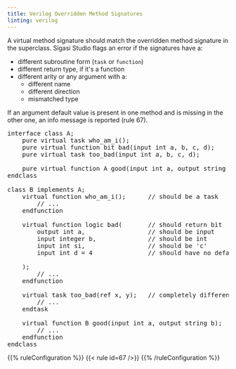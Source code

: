 ```yaml
---
title: Verilog Overridden Method Signatures
linting: verilog
---
```


A virtual method signature should match the overridden method signature in the superclass.
Sigasi Studio flags an error if the signatures have a:
- different subroutine form (`task` or `function`)
- different return type, if it's a function
- different arity or any argument with a:
  - different name
  - different direction
  - mismatched type

If an argument default value is present in one method and is missing in the other one, an info message is reported (rule 67).

<pre>interface class A;
    pure virtual task who_am_i();
    pure virtual function bit bad(input int a, b, c, d);
    pure virtual task too_bad(input int a, b, c, d);

    pure virtual function A good(input int a, output string b);
endclass

class B implements A;
    virtual <span class="error">function</span> who_am_i();      // should be a task
        // ...
    endfunction

    virtual function <span class="error">logic</span> bad(       // should return bit
        <span class="error">output</span> int a,                 // should be input
        input <span class="error">integer</span> b,              // should be int
        input int <span class="error">si</span>,                 // should be 'c'
        input int d = <span class="info">4</span>               // should have no default value

    );
        // ...
    endfunction

    virtual task <span class="error">too_bad(ref x, y)</span>;   // completely different signature
        // ...
    endtask

    virtual <span class="goodcode">function B good(input int a, output string b)</span>;
        // ...
    endfunction
endclass</pre>

{{% ruleConfiguration %}}
{{< rule id=67 />}}
{{% /ruleConfiguration %}}

<!-- 62, 63, 64, 65, 66, and 68 not configurable in preferences, only in file -->
